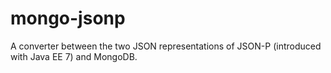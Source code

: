 mongo-jsonp
===========

A converter between the two JSON representations of JSON-P (introduced with Java EE 7) and MongoDB.

